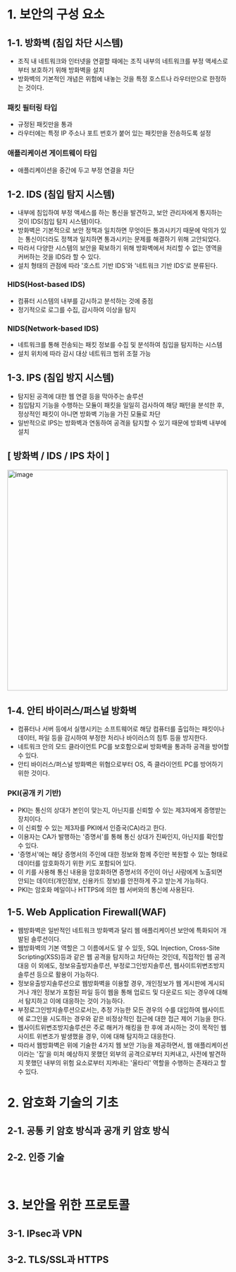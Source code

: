 # 1. 보안의 구성 요소

## 1-1. 방화벽 (침입 차단 시스템)
- 조직 내 네트워크와 인터넷을 연결할 때에는 조직 내부의 네트워크를 부정 액세스로부터 보호하기 위해 방화벽을 설치
- 방화벽의 기본적인 개념은 위험에 내놓는 것을 특정 호스트나 라우터만으로 한정하는 것이다.
### 패킷 필터링 타입
- 규정된 패킷만을 통과
- 라우터에는 특정 IP 주소나 포트 번호가 붙어 있는 패킷만을 전송하도록 설정
### 애플리케이션 게이트웨이 타입
- 애플리케이션을 중간에 두고 부정 연결을 차단


## 1-2. IDS (침입 탐지 시스템)
- 내부에 침입하여 부정 액세스를 하는 통신을 발견하고, 보안 관리자에게 통지하는 것이 IDS(침입 탐지 시스템)이다.
- 방화벽은 기본적으로 보안 정책과 일치하면 무엇이든 통과시키기 때문에 악의가 있는 통신이더라도 정책과 일치하면 통과시키는 문제를 해결하기 위해 고안되었다.
- 따라서 다양한 시스템의 보안을 확보하기 위해 방화벽에서 처리할 수 없는 영역을 커버하는 것을 IDS라 할 수 있다.
- 설치 형태의 관점에 따라 '호스트 기반 IDS'와 '네트워크 기반 IDS'로 분류된다.
### HIDS(Host-based IDS) 
- 컴퓨터 시스템의 내부를 감시하고 분석하는 것에 중점
- 정기적으로 로그를 수집, 감시하여 이상을 탐지
### NIDS(Network-based IDS)
- 네트워크를 통해 전송되는 패킷 정보를 수집 및 분석하여 침입을 탐지하는 시스템
- 설치 위치에 따라 감시 대상 네트워크 범위 조절 가능


## 1-3. IPS (침입 방지 시스템)
- 탐지된 공격에 대한 웹 연결 등을 막아주는 솔루션
- 침입탐지 기능을 수행하는 모듈이 패킷을 일일히 검사하여 해당 패턴을 분석한 후, 정상적인 패킷이 아니면 방화벽 기능을 가진 모듈로 차단
- 일반적으로 IPS는 방화벽과 연동하여 공격을 탐지할 수 있기 때문에 방화벽 내부에 설치


## [ 방화벽 / IDS / IPS 차이 ]
<img width="500" alt="image" src="https://user-images.githubusercontent.com/110087065/210169848-b3b3d72b-6bc6-4874-ae08-053b51122804.png">


## 1-4. 안티 바이러스/퍼스널 방화벽
- 컴퓨터나 서버 등에서 실행시키는 소프트웨어로 해당 컴퓨터를 출입하는 패킷이나 데이터, 파일 등을 감시하여 부정한 처리나 바이러스의 침투 등을 방지한다.
- 네트워크 안의 모드 클라이언트 PC를 보호함으로써 방화벽을 통과하 공격을 방어할 수 있다.
- 안티 바이러스/퍼스널 방화벽은 위협으로부터 OS, 즉 클라이언트 PC를 방어하기 위한 것이다.
### PKI(공개 키 기반)
- PKI는 통신의 상대가 본인이 맞는지, 아닌지를 신뢰할 수 있는 제3자에게 증명받는 장치이다.
- 이 신뢰할 수 있는 제3자를 PKI에서 인증국(CA)라고 한다.
- 이용자는 CA가 발행하는 '증명서'를 통해 통신 상대가 진짜인지, 아닌지를 확인할 수 있다.
- '증명서'에는 해당 증명서의 주인에 대한 정보와 함께 주인만 복원할 수 있는 형태로 데이터를 암호화하기 위한 키도 포함되어 있다.
- 이 키를 사용해 통신 내용을 암호화하면 증명서의 주인이 아닌 사람에게 노출되면 안되는 데이터(개인정보, 신용카드 정보)를 안전하게 주고 받는게 가능하다.
- PKI는 암호화 메일이나 HTTPS에 의한 웹 서버와의 통신에 사용된다.


## 1-5. Web Application Firewall(WAF)
- 웹방화벽은 일반적인 네트워크 방화벽과 달리 웹 애플리케이션 보안에 특화되어 개발된 솔루션이다. 
- 웹방화벽의 기본 역할은 그 이름에서도 알 수 있듯, SQL Injection, Cross-Site Scripting(XSS)등과 같은 웹 공격을 탐지하고 차단하는 것인데, 직접적인 웹 공격 대응 이 외에도, 정보유출방지솔루션, 부정로그인방지솔루션, 웹사이트위변조방지솔루션 등으로 활용이 가능하다.
- 정보유출방지솔루션으로 웹방화벽을 이용할 경우, 개인정보가 웹 게시판에 게시되거나 개인 정보가 포함된 파일 등이 웹을 통해 업로드 및 다운로드 되는 경우에 대해서 탐지하고 이에 대응하는 것이 가능하다.
- 부정로그인방지솔루션으로서는, 추정 가능한 모든 경우의 수를 대입하여 웹사이트에 로그인을 시도하는 경우와 같은 비정상적인 접근에 대한 접근 제어 기능을 한다.
- 웹사이트위변조방지솔루션은 주로 해커가 해킹을 한 후에 과시하는 것이 목적인 웹사이트 위변조가 발생했을 경우, 이에 대해 탐지하고 대응한다.
- 따라서 웹방화벽은 위에 기술한 4가지 웹 보안 기능을 제공하면서, 웹 애플리케이션이라는 '집'을 미처 예상하지 못했던 외부의 공격으로부터 지켜내고, 사전에 발견하지 못했던 내부의 위험 요소로부터 지켜내는 '울타리' 역할을 수행하는 존재라고 할 수 있다.


# 2. 암호화 기술의 기초

## 2-1. 공통 키 암호 방식과 공개 키 암호 방식
## 2-2. 인증 기술
<br/>

# 3. 보안을 위한 프로토콜
## 3-1. IPsec과 VPN
## 3-2. TLS/SSL과 HTTPS
